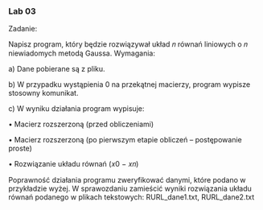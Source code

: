 <h3>Lab 03</h3>

Zadanie:

Napisz program, który będzie rozwiązywał układ 𝑛 równań liniowych o 𝑛 niewiadomych
metodą Gaussa. Wymagania:

a) Dane pobierane są z pliku.

b) W przypadku wystąpienia 0 na przekątnej macierzy, program wypisze stosowny 
komunikat.

c) W wyniku działania program wypisuje:

• Macierz rozszerzoną (przed obliczeniami)

• Macierz rozszerzoną (po pierwszym etapie obliczeń – postępowanie proste)

• Rozwiązanie układu równań (𝑥0 − 𝑥𝑛)

Poprawność działania programu zweryfikować danymi, które podano w przykładzie wyżej.
W sprawozdaniu zamieścić wyniki rozwiązania układu równań podanego w plikach 
tekstowych: RURL_dane1.txt, RURL_dane2.txt
